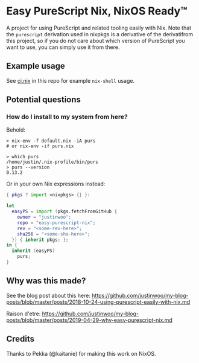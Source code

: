 # Easy PureScript Nix, NixOS Ready™

A project for using PureScript and related tooling easily with Nix. Note that the `purescript` derivation used in nixpkgs is a derivative of the derivatifrom this project, so if you do not care about which version of PureScript you want to use, you can simply use it from there.

## Example usage

See [ci.nix](./ci.nix) in this repo for example `nix-shell` usage.

## Potential questions

### How do I install to my system from here?

Behold:

```
> nix-env -f default.nix -iA purs
# or nix-env -if purs.nix

> which purs
/home/justin/.nix-profile/bin/purs
> purs --version
0.13.2
```

Or in your own Nix expressions instead:

```nix
{ pkgs ? import <nixpkgs> {} }:

let
  easyPS = import (pkgs.fetchFromGitHub {
    owner = "justinwoo";
    repo = "easy-purescript-nix";
    rev = "<some-rev-here>";
    sha256 = "<some-sha-here>";
  }) { inherit pkgs; };
in {
  inherit (easyPS)
    purs;
}
```

## Why was this made?

See the blog post about this here: <https://github.com/justinwoo/my-blog-posts/blob/master/posts/2018-10-24-using-purescript-easily-with-nix.md>

Raison d'etre: <https://github.com/justinwoo/my-blog-posts/blob/master/posts/2019-04-29-why-easy-purescript-nix.md>

## Credits

Thanks to Pekka (@kaitanie) for making this work on NixOS.
